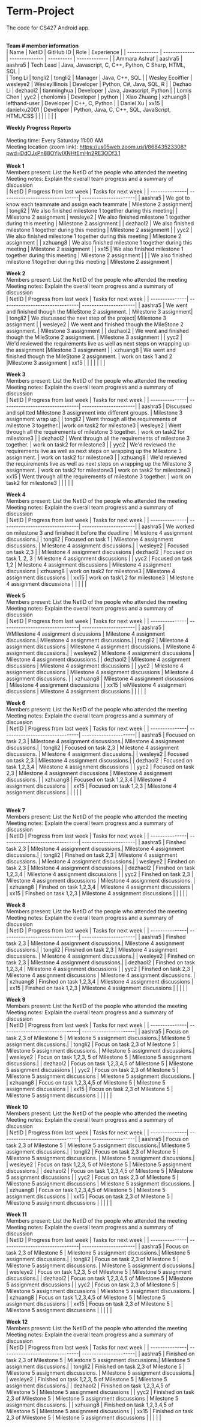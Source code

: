 # Term-Project
The code for CS427 Android app. 
<br/>
<br/>

<b>Team # member information</b>
<br/>
| Name             | NetID         | GitHub ID   | Role          | Experience    |
| -------------    | ------------- | -------------- | ---------- | ------------- |
| Ammara Ashraf    | aashra5       | aashra5        | Tech Lead  |  Java, Javascript, C, C++, Python, C Sharp, HTML, SQL   |            
| Tong Li          | tongli2       | tongli2        | Manager    |  Java, C++, SQL             |
| Wesley Ecoiffier | wesleye2      | WesleyIllinois | Developer  |  Python, C#, Java, SQL, R   |
| Dezhao Li        | dezhaol2      | tianminghua    | Developer  | Java, Javascript, Python |
| Lomis Chen       |    yyc2           | chenlomis               | Developer  |  python             |
| Xiao Zhuang      |    xzhuang8   | lefthand-user  | Developer  |  C++, C, Python         |
| Daniel Xu        | xx15          | danielxu2001   | Developer  | Python, Java, C, C++, SQL, JavaScript, HTML/CSS   |
|                  |               |                |            |               |
<br/>


<b>Weekly Progress Reports</b>
</br> 
</br>
Meeting time: Every Saturday 11:00 AM 
</br> 
Meeting location (zoom link): https://us05web.zoom.us/j/86843523308?pwd=DdOJxPn88OYjvIXNHtEmHn2RE3ODf3.1
</br> 
</br>
<b>Week 1</b>
</br>
Members present: List the NetID of the people who attended the meeting
</br>
Meeting notes: Explain the overall team progress and a summary of discussion
</br>
| NetID          | Progress from last week         | Tasks for next week   |
| ---------------| --------------------------------| ----------------------|
|   aashra5     |  We got to know each teammate and assign each teammate   | Milestone 2 assignment|
|   tongli2     |  We also finished milestone 1 together during this meeting|                       | Milestone 2 assignment
|   wesleye2              | We also finished milestone 1 together during this meeting                                | Milestone 2 assignment                      |
|   dezhaol2              |  We also finished milestone 1 together during this meeting                               | Milestone 2 assignment                      |
|   yyc2              |   We also finished milestone 1 together during this meeting                              |  Milestone 2 assignment                     |
|   xzhuang8             |   We also finished milestone 1 together during this meeting                              |   Milestone 2 assignment                    |
|   xx15             |  We also finished milestone 1 together during this meeting                               |  Milestone 2 assignment                     |
|                |   We also finished milestone 1 together during this meeting                              |  Milestone 2 assignment                     |
</br>


<b>Week 2</b>
</br>
Members present: List the NetID of the people who attended the meeting
</br>
Meeting notes: Explain the overall team progress and a summary of discussion
</br>
| NetID          | Progress from last week         | Tasks for next week   |
| ---------------| --------------------------------| ----------------------|
|   aashra5     |  We went and finished though the MileStone 2 assignment. | Milestone 3 assignment|
|   tongli2     |  We discussed the next step of the project|   Milestone 3 assignment                    |
|   wesleye2              |  We went and finished though the MileStone 2 assignment.                                 |  Milestone 3 assignment                     |
|   dezhaol2              |  We went and finished though the MileStone 2 assignment.                                 |  Milestone 3 assignment                     |
|   yyc2              |  We'd reviewed the requirements live as well as next steps on wrapping up the assignment  |Milestone 3 assignment                       |
|   xzhuang8             | We went and finished though the MileStone 2 assignment.      |    work on task 1 and 2                   |Milestone 3 assignment
|   xx15             |                                 |                       |
|                |                                 |                       |
</br>


<b>Week 3</b>
</br>
Members present: List the NetID of the people who attended the meeting
</br>
Meeting notes: Explain the overall team progress and a summary of discussion
</br>
| NetID          | Progress from last week         | Tasks for next week   |
| ---------------| --------------------------------| ----------------------|
|   aashra5     |  Discussed and splitted Milestone 3 assignment into different groups. | Milestone 3 assignment wrap up.|
|   tongli2     |  Went through all the requirements of milestone 3 together.|                       |work on task2 for milestone3
|   wesleye2              |   Went through all the requirements of milestone 3 together.                              |   work on task2 for milestone3                    |
|   dezhaol2              |   Went through all the requirements of milestone 3 together.                              |   work on task2 for milestone3                    |
|   yyc2              |  We'd reviewed the requirements live as well as next steps on wrapping up the Milestone 3 assignment.  |  work on task2 for milestone3                     |
|   xzhuang8             | We'd reviewed the requirements live as well as next steps on wrapping up the Milestone 3 assignment.     |        work on task2 for milestone3               | work on task2 for milestone3
|   xx15             |   Went through all the requirements of milestone 3 together.                              |   work on task2 for milestone3                    |
|                |                                 |                       |
</br>


<b>Week 4</b>
</br>
Members present: List the NetID of the people who attended the meeting
</br>
Meeting notes: Explain the overall team progress and a summary of discussion
</br>
| NetID          | Progress from last week         | Tasks for next week   |
| ---------------| --------------------------------| ----------------------|
|   aashra5     |  We worked on milestone 3 and finished it before the deadline | Milestone 4 assignment discussions.|
|   tongli2     |  Focused on task 1 |   Milestone 4 assignment discussions.                    | Milestone 4 assignment discussions.|
|   wesleye2              |  Focused on task 2,3                               |                       | Milestone 4 assignment discussions
|   dezhaol2              |  Focused on task 1, 2, 3                               | Milestone 4 assignment discussions                      |
|   yyc2              | Focused on task 1,2  |  Milestone 4 assignment discussions                     | Milestone 4 assignment discussions
|   xzhuang8             | work on task2 for milestone3      |        Milestone 4 assignment discussions               |
|   xx15             |    work on task1,2 for milestone3                             |    Milestone 4 assignment discussions                   |
|                |                                 |                       |
</br>


<b>Week 5</b>
</br>
Members present: List the NetID of the people who attended the meeting
</br>
Meeting notes: Explain the overall team progress and a summary of discussion
</br>
| NetID          | Progress from last week         | Tasks for next week   |
| ---------------| --------------------------------| ----------------------|
|   aashra5     |  WMilestone 4 assignment discussions | Milestone 4 assignment discussions.| Milestone 4 assignment discussions.|
|   tongli2     |  Milestone 4 assignment discussions |   Milestone 4 assignment discussions.                    | Milestone 4 assignment discussions.|
|   wesleye2              |  Milestone 4 assignment discussions                              |  Milestone 4 assignment discussions.|
|   dezhaol2              |  Milestone 4 assignment discussions                              | Milestone 4 assignment discussions                      |
|   yyc2              | Milestone 4 assignment discussions |   Milestone 4 assignment discussions                    | Milestone 4 assignment discussions. |
|   xzhuang8             | Milestone 4 assignment discussions      |        Milestone 4 assignment discussions               |
|   xx15             |    wMilestone 4 assignment discussions                            |    Milestone 4 assignment discussions                   |
|                |                                 |                       |
</br>

<b>Week 6</b>
</br>
Members present: List the NetID of the people who attended the meeting
</br>
Meeting notes: Explain the overall team progress and a summary of discussion
</br>
| NetID          | Progress from last week         | Tasks for next week   |
| ---------------| --------------------------------| ----------------------|
|   aashra5     | Focused on task 2,3 | Milestone 4 assignment discussions.| Milestone 4 assignment discussions.|
|   tongli2     |  Focused on task 2,3 |   Milestone 4 assignment discussions.                    | Milestone 4 assignment discussions.|
|   wesleye2              |  Focused on task 2,3                              |  Milestone 4 assignment discussions.|
|   dezhaol2              |  Focused on task 1,2,3,4                              | Milestone 4 assignment discussions                      |
|   yyc2              | Focused on task 2,3 |   Milestone 4 assignment discussions                    | Milestone 4 assignment discussions. |
|   xzhuang8             | Focused on task 1,2,3,4      |        Milestone 4 assignment discussions               |
|   xx15             |    Focused on task 1,2,3                            |    Milestone 4 assignment discussions                   |
|                |                                 |                       |
</br>
</br>


<b>Week 7</b>
</br>
Members present: List the NetID of the people who attended the meeting
</br>
Meeting notes: Explain the overall team progress and a summary of discussion
</br>
| NetID          | Progress from last week         | Tasks for next week   |
| ---------------| --------------------------------| ----------------------|
|   aashra5     | Finshed task 2,3 | Milestone 4 assignment discussions.| Milestone 4 assignment discussions.|
|   tongli2     |  Finshed on task 2,3 |   Milestone 4 assignment discussions.                    | Milestone 4 assignment discussions.|
|   wesleye2              |  Finshed  on task 2,3                              |  Milestone 4 assignment discussions.|
|   dezhaol2              |  Finshed on task 1,2,3,4                              | Milestone 4 assignment discussions                      |
|   yyc2              | Finshed  on task 2,3 |   Milestone 4 assignment discussions                    | Milestone 4 assignment discussions. |
|   xzhuang8             | Finshed  on task 1,2,3,4      |        Milestone 4 assignment discussions               |
|   xx15             |    Finshed  on task 1,2,3                            |    Milestone 4 assignment discussions                   |
|                |                                 |                       |
</br>


<b>Week 8 </b>
</br>
Members present: List the NetID of the people who attended the meeting
</br>
Meeting notes: Explain the overall team progress and a summary of discussion
</br>
| NetID          | Progress from last week         | Tasks for next week   |
| ---------------| --------------------------------| ----------------------|
|   aashra5     | Finshed task 2,3 | Milestone 4 assignment discussions.| Milestone 4 assignment discussions.|
|   tongli2     |  Finshed on task 2,3 |   Milestone 4 assignment discussions.                    | Milestone 4 assignment discussions.|
|   wesleye2              |  Finshed  on task 2,3                              |  Milestone 4 assignment discussions.|
|   dezhaol2              |  Finshed on task 1,2,3,4                              | Milestone 4 assignment discussions                      |
|   yyc2              | Finshed  on task 2,3 |   Milestone 4 assignment discussions                    | Milestone 4 assignment discussions. |
|   xzhuang8             | Finshed  on task 1,2,3,4      |        Milestone 4 assignment discussions               |
|   xx15             |    Finshed  on task 1,2,3                            |    Milestone 4 assignment discussions                   |
|                |                                 |                       |
</br>



<b>Week 9</b>
</br>
Members present: List the NetID of the people who attended the meeting
</br>
Meeting notes: Explain the overall team progress and a summary of discussion
</br>
| NetID          | Progress from last week         | Tasks for next week   |
| ---------------| --------------------------------| ----------------------|
|   aashra5     | Focus on task 2,3 of Milestone 5 | Milestone 5 assignment discussions.| Milestone 5 assignment discussions.|
|   tongli2     |  Focus on task 2,3 of Milestone 5 |   Milestone 5 assignment discussions.                    | Milestone 5 assignment discussions.|
|   wesleye2              |  Focus on task 1,2,3, 5 of Milestone 5                             |  Milestone 5 assignment discussions.|
|   dezhaol2              |  Focus on task 1,2,3,4,5 of Milestone 5                             | Milestone 5 assignment discussions                      |
|   yyc2              | Focus on task 2,3 of Milestone 5 |   Milestone 5 assignment discussions                    | Milestone 5 assignment discussions. |
|   xzhuang8             | Focus on task 1,2,3,4,5 of Milestone 5      |        Milestone 5 assignment discussions               |
|   xx15             |    Focus on task 2,3 of Milestone 5                            |    Milestone 5 assignment discussions                   |
|                |                                 |                       |
</br>


<b>Week 10</b>
</br>
Members present: List the NetID of the people who attended the meeting
</br>
Meeting notes: Explain the overall team progress and a summary of discussion
</br>
| NetID          | Progress from last week         | Tasks for next week   |
| ---------------| --------------------------------| ----------------------|
|   aashra5     | Focus on task 2,3 of Milestone 5 | Milestone 5 assignment discussions.| Milestone 5 assignment discussions.|
|   tongli2     |  Focus on task 2,3 of Milestone 5 |   Milestone 5 assignment discussions.                    | Milestone 5 assignment discussions.|
|   wesleye2              |  Focus on task 1,2,3, 5 of Milestone 5                             |  Milestone 5 assignment discussions.|
|   dezhaol2              |  Focus on task 1,2,3,4,5 of Milestone 5                             | Milestone 5 assignment discussions                      |
|   yyc2              | Focus on task 2,3 of Milestone 5 |   Milestone 5 assignment discussions                    | Milestone 5 assignment discussions. |
|   xzhuang8             | Focus on task 1,2,3,4,5 of Milestone 5      |        Milestone 5 assignment discussions               |
|   xx15             |    Focus on task 2,3 of Milestone 5                            |    Milestone 5 assignment discussions                   |
|                |                                 |                       |
</br>


<b>Week 11</b>
</br>
Members present: List the NetID of the people who attended the meeting
</br>
Meeting notes: Explain the overall team progress and a summary of discussion
</br>
| NetID          | Progress from last week         | Tasks for next week   |
| ---------------| --------------------------------| ----------------------|
|   aashra5     | Focus on task 2,3 of Milestone 5 | Milestone 5 assignment discussions.| Milestone 5 assignment discussions.|
|   tongli2     |  Focus on task 2,3 of Milestone 5 |   Milestone 5 assignment discussions.                    | Milestone 5 assignment discussions.|
|   wesleye2              |  Focus on task 1,2,3, 5 of Milestone 5                             |  Milestone 5 assignment discussions.|
|   dezhaol2              |  Focus on task 1,2,3,4,5 of Milestone 5                             | Milestone 5 assignment discussions                      |
|   yyc2              | Focus on task 2,3 of Milestone 5 |   Milestone 5 assignment discussions                    | Milestone 5 assignment discussions. |
|   xzhuang8             | Focus on task 1,2,3,4,5 of Milestone 5      |        Milestone 5 assignment discussions               |
|   xx15             |    Focus on task 2,3 of Milestone 5                            |    Milestone 5 assignment discussions                   |
|                |                                 |                       |
</br>


<b>Week 12</b>
</br>
Members present: List the NetID of the people who attended the meeting
</br>
Meeting notes: Explain the overall team progress and a summary of discussion
</br>
| NetID          | Progress from last week         | Tasks for next week   |
| ---------------| --------------------------------| ----------------------|
|   aashra5     | Finished on task 2,3 of Milestone 5 | Milestone 5 assignment discussions.| Milestone 5 assignment discussions.|
|   tongli2     |  Finished on task 2,3 of Milestone 5 |   Milestone 5 assignment discussions.                    | Milestone 5 assignment discussions.|
|   wesleye2              |  Finished on task 1,2,3, 5 of Milestone 5                             |  Milestone 5 assignment discussions.|
|   dezhaol2              |  Finished on task 1,2,3,4,5 of Milestone 5                             | Milestone 5 assignment discussions                      |
|   yyc2              | Finished on task 2,3 of Milestone 5 |   Milestone 5 assignment discussions                    | Milestone 5 assignment discussions. |
|   xzhuang8             | Finished on task 1,2,3,4,5 of Milestone 5      |        Milestone 5 assignment discussions               |
|   xx15             |    Finished  on task 2,3 of Milestone 5                            |    Milestone 5 assignment discussions                   |
|                |                                 |                       |
</br>

